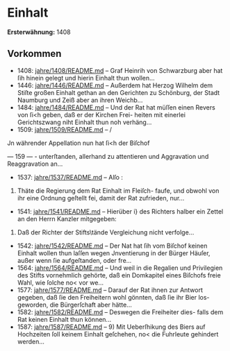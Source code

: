# Einhalt

**Ersterwähnung:** 1408

## Vorkommen
- 1408: [jahre/1408/README.md](../jahre/1408/README.md) – Graf Heinrih von Schwarzburg aber hat
ſih hinein gelegt und hierin Einhalt thun wollen...
- 1446: [jahre/1446/README.md](../jahre/1446/README.md) – Außerdem hat Herzog Wilhelm dem Stiſte großen
Einhalt gethan an den Gerichten zu Schönburg, der
Stadt Naumburg und Zeiß aber an ihren Weichb...
- 1484: [jahre/1484/README.md](../jahre/1484/README.md) – Und der Rat hat müſſen
einen Revers von ſi<h geben, daß er der Kirchen Frei-
heiten mit einerlei Gerichtszwang niht Einhalt thun
noh verhäng...
- 1509: [jahre/1509/README.md](../jahre/1509/README.md) – /

Jn währender Appellation nun hat ſi<h der Biſchof


— 159 — -
unterſtanden, allerhand zu attentieren und Aggravation
und Reaggravation an...
- 1537: [jahre/1537/README.md](../jahre/1537/README.md) – Alſo :

1) Thäte die Regierung dem Rat Einhalt im Fleiſch-
faufe, und obwohl von ihr eine Ordnung geſtellt fei,
damit der Rat zufrieden, nur...
- 1541: [jahre/1541/README.md](../jahre/1541/README.md) – Hierüber i} des Richters halber ein Zettel an den
Herrn Kanzler mitgegeben:

1) Daß der Richter der Stifts\tände Vergleichung
nicht verfolge...
- 1542: [jahre/1542/README.md](../jahre/1542/README.md) – Der Nat hat ſih vom Biſchof keinen Einhalt wollen
thun laſſen wegen Jnventierung in der Bürger Häuſer,
außer wenn ſie aufgeſtanden, oder fre...
- 1564: [jahre/1564/README.md](../jahre/1564/README.md) – Und weil in die Regalien und Privilegien des Stifts
vornehmlich gehörte, daß ein Domkapitel eines Biſchofs freie
Wahl, wie ſolche no< vor we...
- 1577: [jahre/1577/README.md](../jahre/1577/README.md) – Darauf der Rat ihnen zur Antwort gegeben, daß
ſie den Freiheitern wohl gönnten, daß ſie ihr Bier los-
geworden, die Bürgerſchaft aber hätte...
- 1582: [jahre/1582/README.md](../jahre/1582/README.md) – Deswegen die Freiheiter dies-
falls dem Rat keinen Einhalt thun können...
- 1587: [jahre/1587/README.md](../jahre/1587/README.md) – 9) Mit Ueberſhikung des Biers auf Hochzeiten ſoll
keinem Einhalt geſchehen, no< die Fuhrleute gehindert
werden...
